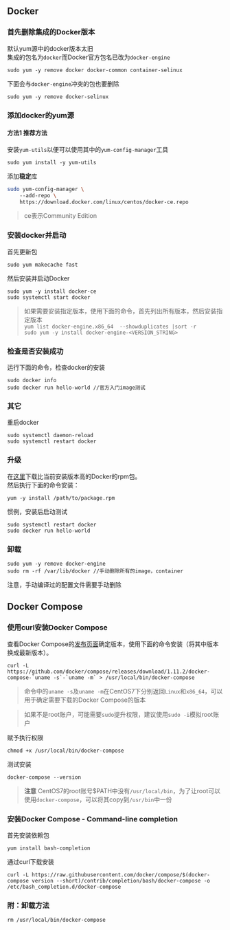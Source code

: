 ## Docker ##  

### 首先删除集成的Docker版本 ###  

默认yum源中的docker版本太旧  
集成的包名为`docker`而Docker官方包名已改为`docker-engine`  

    sudo yum -y remove docker docker-common container-selinux  

下面会与`docker-engine`冲突的包也要删除  

    sudo yum -y remove docker-selinux  

### 添加docker的yum源 ###  

#### 方法1 推荐方法 ####  

安装`yum-utils`以便可以使用其中的`yum-config-manager`工具  

    sudo yum install -y yum-utils  

添加**稳定**库  

```bash  
sudo yum-config-manager \  
    --add-repo \  
    https://download.docker.com/linux/centos/docker-ce.repo  
```  

> ce表示Community Edition  

### 安装docker并启动 ###  

首先更新包  

    sudo yum makecache fast  

然后安装并启动Docker  

    sudo yum -y install docker-ce  
    sudo systemctl start docker  

> 如果需要安装指定版本，使用下面的命令，首先列出所有版本，然后安装指定版本  
  `yum list docker-engine.x86_64  --showduplicates |sort -r`  
  `sudo yum -y install docker-engine-<VERSION_STRING>`  

### 检查是否安装成功 ###  

运行下面的命令，检查docker的安装  

    sudo docker info  
    sudo docker run hello-world //官方入门image测试  

### 其它 ###  

重启docker  

    sudo systemctl daemon-reload  
    sudo systemctl restart docker  

### 升级 ###  

在[这里](https://yum.dockerproject.org/repo/main/centos/)下载比当前安装版本高的Docker的rpm包。  
然后执行下面的命令安装：  

    yum -y install /path/to/package.rpm  

惯例，安装后启动测试  

    sudo systemctl restart docker  
    sudo docker run hello-world  

### 卸载 ###  

    sudo yum -y remove docker-engine  
    sudo rm -rf /var/lib/docker //手动删除所有的image，container  

注意，手动编译过的配置文件需要手动删除  

## Docker Compose ##  

### 使用curl安装Docker Compose ###  

查看Docker Compose的[发布页面](https://docs.docker.com/compose/install/)确定版本，使用下面的命令安装（将其中版本换成最新版本）。  

    curl -L https://github.com/docker/compose/releases/download/1.11.2/docker-compose-`uname -s`-`uname -m` > /usr/local/bin/docker-compose  

> 命令中的`uname -s`及`uname -m`在CentOS7下分别返回`Linux`和`x86_64`，可以用于确定需要下载的Docker Compose的版本  

> 如果不是root账户，可能需要`sudo`提升权限，建议使用`sudo -i`模拟root账户  

赋予执行权限  

    chmod +x /usr/local/bin/docker-compose  

测试安装  

    docker-compose --version  

> **注意** CentOS7的root账号$PATH中没有`/usr/local/bin`，为了让root可以使用`docker-compose`，可以将其copy到`/usr/bin`中一份  

### 安装Docker Compose - Command-line completion ###  

首先安装依赖包  

    yum install bash-completion  

通过curl下载安装  

    curl -L https://raw.githubusercontent.com/docker/compose/$(docker-compose version --short)/contrib/completion/bash/docker-compose -o /etc/bash_completion.d/docker-compose  

### 附：卸载方法 ###  

    rm /usr/local/bin/docker-compose  
